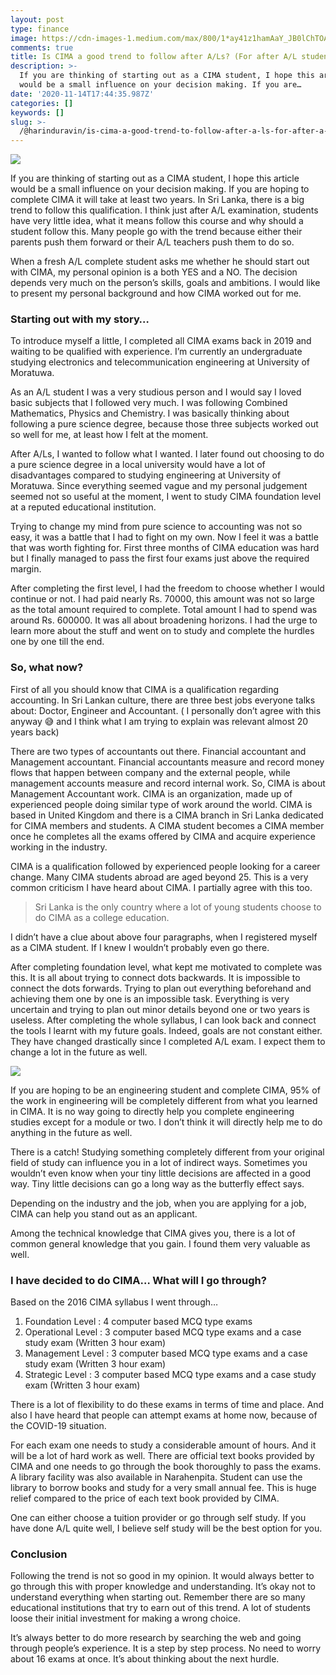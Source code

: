 ```yaml
---
layout: post
type: finance
image: https://cdn-images-1.medium.com/max/800/1*ay41z1hamAaY_JB0lChTOA.jpeg
comments: true
title: Is CIMA a good trend to follow after A/Ls? (For after A/L students)
description: >-
  If you are thinking of starting out as a CIMA student, I hope this article
  would be a small influence on your decision making. If you are…
date: '2020-11-14T17:44:35.987Z'
categories: []
keywords: []
slug: >-
  /@harinduravin/is-cima-a-good-trend-to-follow-after-a-ls-for-after-a-l-students-f8fabf464aae
---
```


![](https://cdn-images-1.medium.com/max/800/1*ay41z1hamAaY_JB0lChTOA.jpeg)

If you are thinking of starting out as a CIMA student, I hope this article would be a small influence on your decision making. If you are hoping to complete CIMA it will take at least two years. In Sri Lanka, there is a big trend to follow this qualification. I think just after A/L examination, students have very little idea, what it means follow this course and why should a student follow this. Many people go with the trend because either their parents push them forward or their A/L teachers push them to do so.

When a fresh A/L complete student asks me whether he should start out with CIMA, my personal opinion is a both YES and a NO. The decision depends very much on the person’s skills, goals and ambitions. I would like to present my personal background and how CIMA worked out for me.

### Starting out with my story…

To introduce myself a little, I completed all CIMA exams back in 2019 and waiting to be qualified with experience. I’m currently an undergraduate studying electronics and telecommunication engineering at University of Moratuwa.

As an A/L student I was a very studious person and I would say I loved basic subjects that I followed very much. I was following Combined Mathematics, Physics and Chemistry. I was basically thinking about following a pure science degree, because those three subjects worked out so well for me, at least how I felt at the moment.

After A/Ls, I wanted to follow what I wanted. I later found out choosing to do a pure science degree in a local university would have a lot of disadvantages compared to studying engineering at University of Moratuwa. Since everything seemed vague and my personal judgement seemed not so useful at the moment, I went to study CIMA foundation level at a reputed educational institution.

Trying to change my mind from pure science to accounting was not so easy, it was a battle that I had to fight on my own. Now I feel it was a battle that was worth fighting for. First three months of CIMA education was hard but I finally managed to pass the first four exams just above the required margin.

After completing the first level, I had the freedom to choose whether I would continue or not. I had paid nearly Rs. 70000, this amount was not so large as the total amount required to complete. Total amount I had to spend was around Rs. 600000. It was all about broadening horizons. I had the urge to learn more about the stuff and went on to study and complete the hurdles one by one till the end.

### So, what now?

First of all you should know that CIMA is a qualification regarding accounting. In Sri Lankan culture, there are three best jobs everyone talks about: Doctor, Engineer and Accountant. ( I personally don’t agree with this anyway 😅 and I think what I am trying to explain was relevant almost 20 years back)

There are two types of accountants out there. Financial accountant and Management accountant. Financial accountants measure and record money flows that happen between company and the external people, while management accounts measure and record internal work. So, CIMA is about Management Accountant work. CIMA is an organization, made up of experienced people doing similar type of work around the world. CIMA is based in United Kingdom and there is a CIMA branch in Sri Lanka dedicated for CIMA members and students. A CIMA student becomes a CIMA member once he completes all the exams offered by CIMA and acquire experience working in the industry.

CIMA is a qualification followed by experienced people looking for a career change. Many CIMA students abroad are aged beyond 25. This is a very common criticism I have heard about CIMA. I partially agree with this too.

> Sri Lanka is the only country where a lot of young students choose to do CIMA as a college education.

I didn’t have a clue about above four paragraphs, when I registered myself as a CIMA student. If I knew I wouldn’t probably even go there.

After completing foundation level, what kept me motivated to complete was this. It is all about trying to connect dots backwards. It is impossible to connect the dots forwards. Trying to plan out everything beforehand and achieving them one by one is an impossible task. Everything is very uncertain and trying to plan out minor details beyond one or two years is useless. After completing the whole syllabus, I can look back and connect the tools I learnt with my future goals. Indeed, goals are not constant either. They have changed drastically since I completed A/L exam. I expect them to change a lot in the future as well.

![](https://cdn-images-1.medium.com/max/600/1*97kjY2gbT0vUKRAL12p1Nw.png)

If you are hoping to be an engineering student and complete CIMA, 95% of the work in engineering will be completely different from what you learned in CIMA. It is no way going to directly help you complete engineering studies except for a module or two. I don’t think it will directly help me to do anything in the future as well.

There is a catch! Studying something completely different from your original field of study can influence you in a lot of indirect ways. Sometimes you wouldn’t even know when your tiny little decisions are affected in a good way. Tiny little decisions can go a long way as the butterfly effect says.

Depending on the industry and the job, when you are applying for a job, CIMA can help you stand out as an applicant.

Among the technical knowledge that CIMA gives you, there is a lot of common general knowledge that you gain. I found them very valuable as well.

### I have decided to do CIMA… What will I go through?

Based on the 2016 CIMA syllabus I went through…

1.  Foundation Level : 4 computer based MCQ type exams
2.  Operational Level : 3 computer based MCQ type exams and a case study exam (Written 3 hour exam)
3.  Management Level : 3 computer based MCQ type exams and a case study exam (Written 3 hour exam)
4.  Strategic Level : 3 computer based MCQ type exams and a case study exam (Written 3 hour exam)

There is a lot of flexibility to do these exams in terms of time and place. And also I have heard that people can attempt exams at home now, because of the COVID-19 situation.

For each exam one needs to study a considerable amount of hours. And it will be a lot of hard work as well. There are official text books provided by CIMA and one needs to go through the book thoroughly to pass the exams. A library facility was also available in Narahenpita. Student can use the library to borrow books and study for a very small annual fee. This is huge relief compared to the price of each text book provided by CIMA.

One can either choose a tuition provider or go through self study. If you have done A/L quite well, I believe self study will be the best option for you.

### Conclusion

Following the trend is not so good in my opinion. It would always better to go through this with proper knowledge and understanding. It’s okay not to understand everything when starting out. Remember there are so many educational institutions that try to earn out of this trend. A lot of students loose their initial investment for making a wrong choice.

It’s always better to do more research by searching the web and going through people’s experience. It is a step by step process. No need to worry about 16 exams at once. It’s about thinking about the next hurdle.